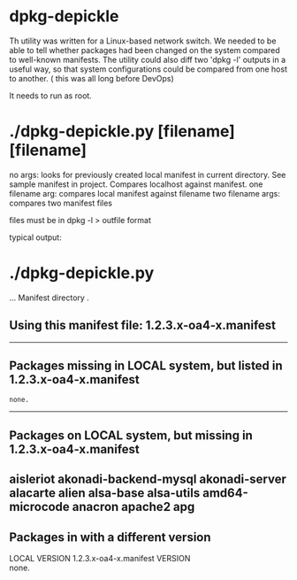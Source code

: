 # dpkg-depickle
Th utility was written for a Linux-based network switch. We needed to be able to tell whether packages had been changed on the system compared to well-known manifests.  The utility could also diff two 'dpkg -l' outputs in a useful way, so that system configurations could be compared from one host to another. ( this was all long before DevOps)

It needs to run as root.

# ./dpkg-depickle.py [filename][filename]

no args:  looks for previously created local manifest in current directory. See sample manifest in project. Compares localhost against manifest.
one filename arg:  compares local manifest against filename
two filename args: compares two manifest files

files must be in dpkg -l > outfile  format

typical output:
# ./dpkg-depickle.py
   ... Manifest directory .

## Using this manifest file: 1.2.3.x-oa4-x.manifest ##

--------------------------------------------------------------------
## Packages missing in LOCAL system, but listed in 1.2.3.x-oa4-x.manifest ##
    none.
--------------------------------------------------------------------
## Packages on LOCAL system, but missing in 1.2.3.x-oa4-x.manifest ##
  aisleriot 
  akonadi-backend-mysql 
  akonadi-server 
  alacarte 
  alien 
  alsa-base 
  alsa-utils 
  amd64-microcode 
  anacron 
  apache2 
  apg 
--------------------------------------------------------------------
## Packages in with a different version  ##
  LOCAL VERSION                            1.2.3.x-oa4-x.manifest VERSION           
    none.
    
    
